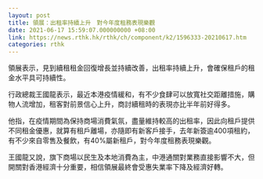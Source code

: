 ```yaml
---
layout: post
title: 領展：出租率持續上升　對今年度租務表現樂觀
date: 2021-06-17 15:59:07.000000000 +08:00
link: https://news.rthk.hk/rthk/ch/component/k2/1596333-20210617.htm
categories: rthk
---
```


領展表示，見到續租租金回復增長並持續改善，出租率持續上升，會確保租戶的租金水平具可持續性。

行政總裁王國龍表示，最近本港疫情緩和，有不少食肆可以放寬社交距離措施，購物人流增加，租客對前景信心上升，商討續租時的表現亦比半年前好得多。

他指，在疫情期間為保持商場消費氣氛，盡量維持較高的出租率，因此向租戶提供不同租金優惠，就算有租戶離場，亦隨即有新客戶接手，去年新簽逾400項租約，有不少來自零售及餐飲，有40%屬新租戶，對今年度租務表現樂觀。

王國龍又說，旗下商場以民生及本地消費為主，中港通關對業務直接影響不大，但開關對香港經濟十分重要，相信領展最終會受惠失業率下降及經濟好轉。
